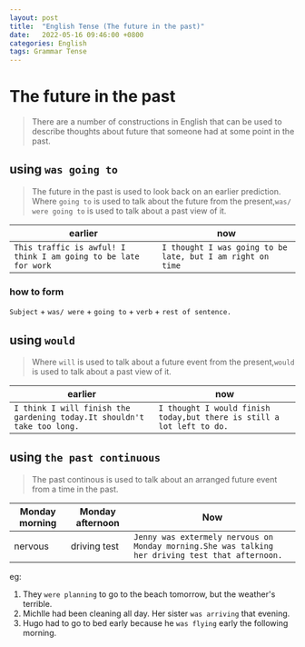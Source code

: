 ```yaml
---
layout: post
title:  "English Tense (The future in the past)"
date:   2022-05-16 09:46:00 +0800
categories: English
tags: Grammar Tense
---
```


# The future in the past

> There are a number of constructions in English that can be used to describe thoughts about future that someone had at some point in the past.

## using `was going to`

> The future in the past is used to look back on an earlier prediction. Where `going to` is used to talk about the future from the present,`was/ were going to` is used to talk about a past view of it.

|earlier|now|
|---|---|
|`This traffic is awful! I think I am going to be late for work`|`I thought I was going to be late, but I am right on time`|

### how to form

`Subject` + `was/ were` + `going to` + `verb` + `rest of sentence.`

## using `would`

> Where `will` is used to talk about a future event from the present,`would` is used to talk about a past view of it.

|earlier|now|
|---|---|
|`I think I will finish the gardening today.It shouldn't take too long.`|`I thought I would finish today,but there is still a lot left to do.`|

## using `the past continuous`

> The past continous is used to talk about an arranged future event from a time in the past.

|Monday morning|Monday afternoon|Now|
|---|---|---|
|nervous|driving test|`Jenny was extermely nervous on Monday morning.She was talking her driving test that afternoon.`|

eg:

1. They `were planning` to go to the beach tomorrow, but the weather's terrible.
2. Michlle had been cleaning all day. Her sister `was arriving` that evening.
3. Hugo had to go to bed early because he `was flying` early the following morning.

